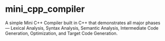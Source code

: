 # mini_cpp_compiler
A simple Mini C++ Compiler built in C++ that demonstrates all major phases — Lexical Analysis, Syntax Analysis, Semantic Analysis, Intermediate Code Generation, Optimization, and Target Code Generation.
